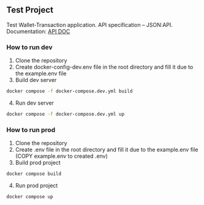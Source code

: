 ## Test Project
Test Wallet-Transaction application. API specification – JSON:API.
Documentation: [API DOC](http://localhost:3000/api/v1/documentation/)

### How to run dev
1. Clone the repository
2. Create docker-config-dev.env file in the root directory and fill it due to the example.env file
3. Build dev server
```bash
docker compose -f docker-compose.dev.yml build
```
4. Run dev server
```bash
docker compose -f docker-compose.dev.yml up
```


### How to run prod
1. Clone the repository
2. Create .env file in the root directory and fill it due to the example.env file (COPY example.env to created .env)
3. Build prod project
```bash
docker compose build
```
4. Run prod project
```bash 
docker compose up
```
